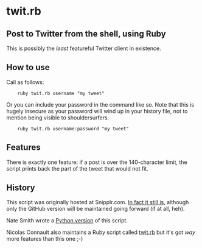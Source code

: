 # twit.rb

## Post to Twitter from the shell, using Ruby

This is possibly the *least* featureful Twitter client in existence.

## How to use

Call as follows:

        ruby twit.rb username "my tweet"

Or you can include your password in the command like so.  Note that
this is hugely insecure as your password will wind up in your history
file, not to mention being visible to shouldersurfers.

        ruby twit.rb username:password "my tweet"


## Features

There is exactly one feature: if a post is over the 140-character
limit, the script prints back the part of the tweet that would not
fit.

## History

This script was originally hosted at Snipplr.com.
[In fact it still is,](http://snipplr.com/view/6594/post-to-twitter-from-the-shell/)
although only the GitHub version will be maintained going forward (if
at all, heh).

Nate Smith wrote a
[Python version](http://snipplr.com/view/7870/post-to-twitter-from-shell--python-version/)
of this script.

Nicolas Connault also maintains a Ruby script called [twit.rb](http://github.com/nicolasconnault/rubyscripts/blob/1fb45a93036035173110e9e44eb69a77ee39691c/twit.rb)
but it's got *way* more features than this one ;-)
